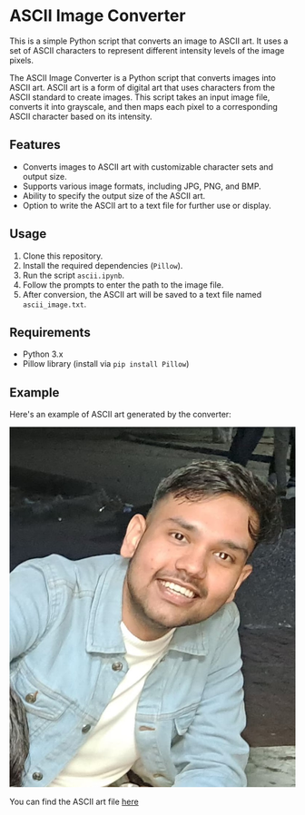 # ASCII Image Converter

This is a simple Python script that converts an image to ASCII art. It uses a set of ASCII characters to represent different intensity levels of the image pixels.

The ASCII Image Converter is a Python script that converts images into ASCII art. ASCII art is a form of digital art that uses characters from the ASCII standard to create images. This script takes an input image file, converts it into grayscale, and then maps each pixel to a corresponding ASCII character based on its intensity.

## Features

- Converts images to ASCII art with customizable character sets and output size.
- Supports various image formats, including JPG, PNG, and BMP.
- Ability to specify the output size of the ASCII art.
- Option to write the ASCII art to a text file for further use or display.

## Usage

1. Clone this repository.
2. Install the required dependencies (`Pillow`).
3. Run the script `ascii.ipynb`.
4. Follow the prompts to enter the path to the image file.
5. After conversion, the ASCII art will be saved to a text file named `ascii_image.txt`.

## Requirements

- Python 3.x
- Pillow library (install via `pip install Pillow`)

## Example

Here's an example of ASCII art generated by the converter:

![ASCII Art Example](so.jpg)








You can find the ASCII art file [here](ascii_image.txt)
